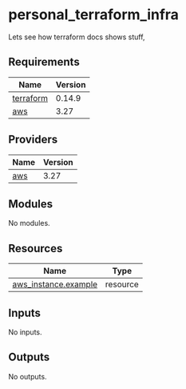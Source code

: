 # personal_terraform_infra

Lets see how terraform docs shows stuff,



<!-- BEGINNING OF PRE-COMMIT-TERRAFORM DOCS HOOK -->
## Requirements

| Name | Version |
|------|---------|
| <a name="requirement_terraform"></a> [terraform](#requirement\_terraform) | 0.14.9 |
| <a name="requirement_aws"></a> [aws](#requirement\_aws) | 3.27 |

## Providers

| Name | Version |
|------|---------|
| <a name="provider_aws"></a> [aws](#provider\_aws) | 3.27 |

## Modules

No modules.

## Resources

| Name | Type |
|------|------|
| [aws_instance.example](https://registry.terraform.io/providers/hashicorp/aws/3.27/docs/resources/instance) | resource |

## Inputs

No inputs.

## Outputs

No outputs.
<!-- END OF PRE-COMMIT-TERRAFORM DOCS HOOK -->
